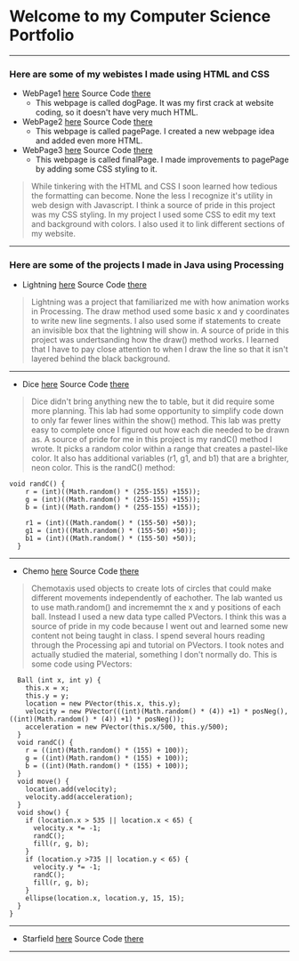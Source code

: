 # Welcome to my Computer Science Portfolio
---

### Here are some of my webistes I made using HTML and CSS


* WebPage1 [here](https://amentw.github.io/testWeb/dogPage/) Source Code [there](https://github.com/AmentW/testWeb/)
  * This webpage is called dogPage. It was my first crack at website coding, so it doesn't have very much HTML.
* WebPage2 [here](https://amentw.github.io/testWeb/pagePage) Source Code [there](https://github.com/AmentW/testWeb/)
  * This webpage is called pagePage. I created a new webpage idea and added even more HTML.
* WebPage3 [here](https://amentw.github.io/testWeb/finalPage) Source Code [there](https://github.com/AmentW/testWeb/)
  * This webpage is called finalPage. I made improvements to pagePage by adding some CSS styling to it.
> While tinkering with the HTML and CSS I soon learned how tedious the formatting can become. None the less I recognize it's utility in web design with Javascript. I think a source of pride in this project was my CSS styling. In my project I used some CSS to edit my text and background with colors. I also used it to link different sections of my website.

>
***
### Here are some of the projects I made in Java using Processing
* Lightning [here](https://amentw.github.io/lightning2/Lightning/) Source Code [there](https://github.com/AmentW/lightning2)
> Lightning was a project that familiarized me with how animation works in Processing. The draw method used some basic x and y coordinates to write new line segments. I also used some if statements to create an invisible box that the lightning will show in. A source of pride in this project was undertsanding how the draw() method works. I learned that I have to pay close attention to when I draw the line so that it isn't layered behind the black background.
***
* Dice [here](https://amentw.github.io/dice3/Dice) Source Code [there](https://github.com/AmentW/lightning2)
> Dice didn't bring anything new the to table, but it did require some more planning. This lab had some opportunity to simplify code down to only far fewer lines within the show() method. This lab was pretty easy to complete once I figured out how each die needed to be drawn as. A source of pride for me in this project is my randC() method I wrote. It picks a random color within a range that creates a pastel-like color. It also has additional variables (r1, g1, and b1) that are a brighter, neon color.
>This is the randC() method:
```
void randC() {
    r = (int)((Math.random() * (255-155) +155));
    g = (int)((Math.random() * (255-155) +155));
    b = (int)((Math.random() * (255-155) +155));

    r1 = (int)((Math.random() * (155-50) +50));
    g1 = (int)((Math.random() * (155-50) +50));
    b1 = (int)((Math.random() * (155-50) +50));
  }
```
***
* Chemo [here](https://amentw.github.io/chemotaxis4/) Source Code [there](https://github.com/AmentW/chemotaxis4)
> Chemotaxis used objects to create lots of circles that could make different movements independently of eachother. The lab wanted us to use math.random() and incrememnt the x and y positions of each ball. Instead I used a new data type called PVectors. I think this was a source of pride in my code because I went out and learned some new content not being taught in class. I spend several hours reading through the Processing api and tutorial on PVectors. I took notes and actually studied the material, something I don't normally do.
>This is some code using PVectors:
```
  Ball (int x, int y) {
    this.x = x;
    this.y = y;
    location = new PVector(this.x, this.y);
    velocity = new PVector(((int)(Math.random() * (4)) +1) * posNeg(), ((int)(Math.random() * (4)) +1) * posNeg());
    acceleration = new PVector(this.x/500, this.y/500);
  }
  void randC() {
    r = ((int)(Math.random() * (155) + 100));
    g = ((int)(Math.random() * (155) + 100));
    b = ((int)(Math.random() * (155) + 100));
  }
  void move() {
    location.add(velocity);
    velocity.add(acceleration);
  }
  void show() {
    if (location.x > 535 || location.x < 65) {
      velocity.x *= -1;
      randC();
      fill(r, g, b);
    }
    if (location.y >735 || location.y < 65) {
      velocity.y *= -1;
      randC();
      fill(r, g, b);
    }
    ellipse(location.x, location.y, 15, 15);
  }
}
```
***
* Starfield [here](https://amentw.github.io/starfield5/) Source Code [there](https://github.com/AmentW/lightning2)
> 
***

